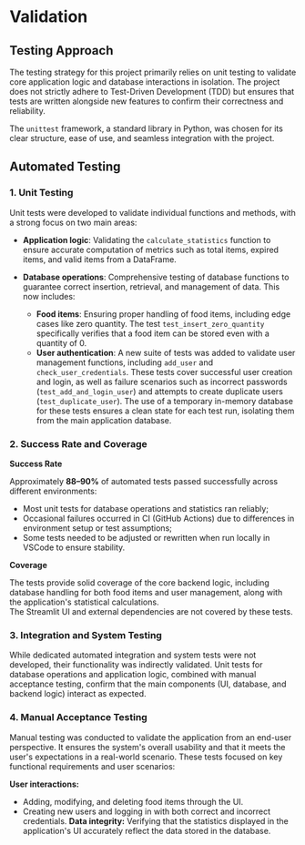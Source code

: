 # Validation

## Testing Approach

The testing strategy for this project primarily relies on unit testing to validate core application logic and database interactions in isolation. The project does not strictly adhere to Test-Driven Development (TDD) but ensures that tests are written alongside new features to confirm their correctness and reliability.

The `unittest` framework, a standard library in Python, was chosen for its clear structure, ease of use, and seamless integration with the project.

## Automated Testing

### 1. Unit Testing

Unit tests were developed to validate individual functions and methods, with a strong focus on two main areas:

- **Application logic**: Validating the `calculate_statistics` function to ensure accurate computation of metrics such as total items, expired items, and valid items from a DataFrame.

- **Database operations**: Comprehensive testing of database functions to guarantee correct insertion, retrieval, and management of data. This now includes:
  - **Food items**: Ensuring proper handling of food items, including edge cases like zero quantity. The test `test_insert_zero_quantity` specifically verifies that a food item can be stored even with a quantity of 0.
  - **User authentication**: A new suite of tests was added to validate user management functions, including `add_user` and `check_user_credentials`. These tests cover successful user creation and login, as well as failure scenarios such as incorrect passwords (`test_add_and_login_user`) and attempts to create duplicate users (`test_duplicate_user`). The use of a temporary in-memory database for these tests ensures a clean state for each test run, isolating them from the main application database.



### 2. Success Rate and Coverage

**Success Rate** 

  Approximately **88–90%** of automated tests passed successfully across different environments:  
  * Most unit tests for database operations and statistics ran reliably;  
  * Occasional failures occurred in CI (GitHub Actions) due to differences in environment setup or test assumptions;  
  * Some tests needed to be adjusted or rewritten when run locally in VSCode to ensure stability.  

**Coverage** 

  The tests provide solid coverage of the core backend logic, including database handling for both food items and user management, along with the application's statistical calculations.  
  The Streamlit UI and external dependencies are not covered by these tests.



### 3. Integration and System Testing

While dedicated automated integration and system tests were not developed, their functionality was indirectly validated. Unit tests for database operations and application logic, combined with manual acceptance testing, confirm that the main components (UI, database, and backend logic) interact as expected.



### 4. Manual Acceptance Testing

Manual testing was conducted to validate the application from an end-user perspective. It ensures the system's overall usability and that it meets the user's expectations in a real-world scenario.
These tests focused on key functional requirements and user scenarios:

**User interactions:**
  * Adding, modifying, and deleting food items through the UI.
  * Creating new users and logging in with both correct and incorrect credentials.
**Data integrity:** 
Verifying that the statistics displayed in the application's UI accurately reflect the data stored in the database.


